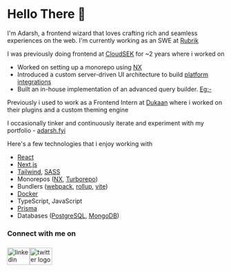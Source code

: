<h1 align="left">Hello There 👋</h1>

I'm Adarsh, a frontend wizard that loves crafting rich and seamless experiences on the web. I'm currently working as an SWE at [Rubrik](https://rubrik.com)

I was previously doing frontend at [CloudSEK](https://cloudsek.com) for ~2 years where i worked on 
- Worked on setting up a monorepo using [NX](https://nx.dev)
- Introduced a custom server-driven UI architecture to build [platform integrations](https://www.cloudsek.com/integrations)
- Built an in-house implementation of an advanced query builder. [Eg:-](https://react-querybuilder.js.org/)

Previously i used to work as a Frontend Intern at [Dukaan](https://mydukaan.io/) where i worked on their plugins and a custom theming engine

I occasionally tinker and continuously iterate and experiment with my portfolio - [adarsh.fyi](https://adarsh.fyi)

Here's a few technologies that i enjoy working with 

- [React](https://react.dev/)
- [Next.js](https://nextjs.org/)
- [Tailwind](https://tailwindcss.com/), [SASS](https://sass-lang.com/)
- Monorepos ([NX](https://nx.dev/), [Turborepo](https://turbo.build/repo/docs))
- Bundlers ([webpack](https://webpack.js.org/), [rollup](https://rollupjs.org/), [vite](https://vitejs.dev/))
- [Docker](https://www.docker.com/)
- TypeScript, JavaScript
- [Prisma](https://www.prisma.io/)
- Databases ([PostgreSQL](https://www.postgresql.org/), [MongoDB](https://www.mongodb.com/))

<h3 align="left">Connect with me on</h3>

###

<div align="left"><a href="https://www.linkedin.com/in/adarsh-sulegai/" target="_blank"><img src="https://raw.githubusercontent.com/maurodesouza/profile-readme-generator/master/src/assets/icons/social/linkedin/default.svg" width="52" height="40" alt="linkedin logo"  /></a><a href="https://twitter.com/adarshsulegai50" target="_blank"><img src="https://raw.githubusercontent.com/maurodesouza/profile-readme-generator/master/src/assets/icons/social/twitter/default.svg" width="52" height="40" alt="twitter logo"  /></a></div>

###
